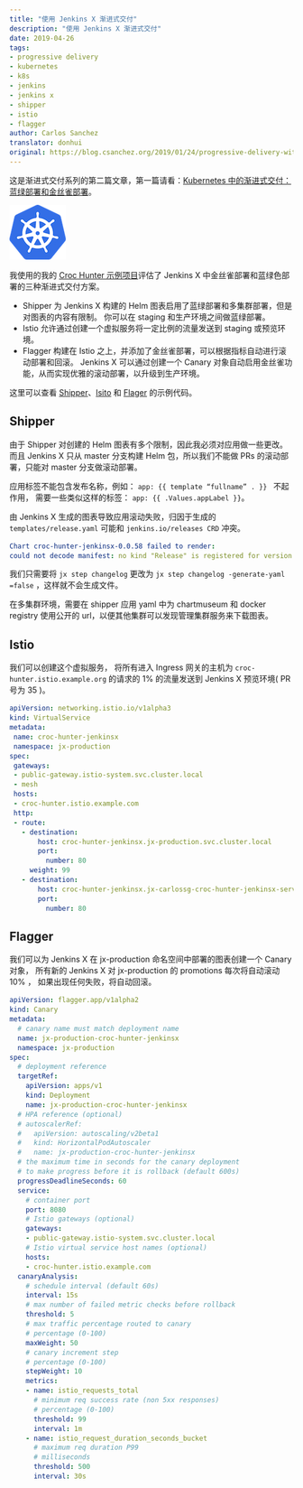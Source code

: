 ```yaml
---
title: "使用 Jenkins X 渐进式交付"
description: "使用 Jenkins X 渐进式交付"
date: 2019-04-26
tags:
- progressive delivery
- kubernetes
- k8s
- jenkins
- jenkins x
- shipper
- istio
- flagger
author: Carlos Sanchez
translator: donhui
original: https://blog.csanchez.org/2019/01/24/progressive-delivery-with-jenkins-x/
---
```


这是渐进式交付系列的第二篇文章，第一篇请看：[Kubernetes 中的渐进式交付：蓝绿部署和金丝雀部署](https://blog.csanchez.org/2019/01/22/progressive-delivery-in-kubernetes-blue-green-and-canary-deployments/)。

![kubernetes.png](./2019-04-26-progressive-delivery-with-jenkins-x/kubernetes.png)

我使用的我的 [Croc Hunter 示例项目](https://github.com/carlossg/croc-hunter-jenkinsx-serverless)评估了 Jenkins X 中金丝雀部署和蓝绿色部署的三种渐进式交付方案。
- Shipper 为 Jenkins X 构建的 Helm 图表启用了蓝绿部署和多集群部署，但是对图表的内容有限制。
你可以在 staging 和生产环境之间做蓝绿部署。
- Istio 允许通过创建一个虚拟服务将一定比例的流量发送到 staging 或预览环境。
- Flagger 构建在 Istio 之上，并添加了金丝雀部署，可以根据指标自动进行滚动部署和回滚。
Jenkins X 可以通过创建一个 Canary 对象自动启用金丝雀功能，从而实现优雅的滚动部署，以升级到生产环境。

这里可以查看 [Shipper](https://github.com/carlossg/croc-hunter-jenkinsx-serverless/tree/master/shipper)、[Isito](https://github.com/carlossg/croc-hunter-jenkinsx-serverless/tree/master/istio) 和 [Flager](https://github.com/carlossg/croc-hunter-jenkinsx-serverless/tree/master/flagger) 的示例代码。

## Shipper

由于 Shipper 对创建的 Helm 图表有多个限制，因此我必须对应用做一些更改。
而且 Jenkins X 只从 master 分支构建 Helm 包，所以我们不能做 PRs 的滚动部署，只能对 master 分支做滚动部署。

应用标签不能包含发布名称，例如： `app: {{ template “fullname” . }} ` 不起作用，
需要一些类似这样的标签： `app: {{ .Values.appLabel }}`。

由 Jenkins X 生成的图表导致应用滚动失败，归因于生成的 `templates/release.yaml` 可能和 `jenkins.io/releases CRD` 冲突。

```yaml
Chart croc-hunter-jenkinsx-0.0.58 failed to render:
could not decode manifest: no kind "Release" is registered for version "jenkins.io/v1"
```

我们只需要将 `jx step changelog` 更改为 `jx step changelog -generate-yaml =false` ，这样就不会生成文件。

在多集群环境，需要在 shipper 应用 yaml 中为 chartmuseum 和 docker registry 使用公开的 url，以便其他集群可以发现管理集群服务来下载图表。

## Istio

我们可以创建这个虚拟服务，
将所有进入 Ingress 网关的主机为 `croc-hunter.istio.example.org` 的请求的
 1% 的流量发送到 Jenkins X 预览环境( PR 号为 35 )。

```yaml
apiVersion: networking.istio.io/v1alpha3
kind: VirtualService
metadata:
 name: croc-hunter-jenkinsx
 namespace: jx-production
spec:
 gateways:
 - public-gateway.istio-system.svc.cluster.local
 - mesh
 hosts:
 - croc-hunter.istio.example.com
 http:
 - route:
   - destination:
       host: croc-hunter-jenkinsx.jx-production.svc.cluster.local
       port:
         number: 80
     weight: 99
   - destination:
       host: croc-hunter-jenkinsx.jx-carlossg-croc-hunter-jenkinsx-serverless-pr-35.svc.cluster.local
       port:
         number: 80
```

## Flagger

我们可以为 Jenkins X 在 jx-production 命名空间中部署的图表创建一个 Canary 对象，
所有新的 Jenkins X 对 jx-production 的 promotions 每次将自动滚动 10% ，
如果出现任何失败，将自动回滚。

```yaml
apiVersion: flagger.app/v1alpha2
kind: Canary
metadata:
  # canary name must match deployment name
  name: jx-production-croc-hunter-jenkinsx
  namespace: jx-production
spec:
  # deployment reference
  targetRef:
    apiVersion: apps/v1
    kind: Deployment
    name: jx-production-croc-hunter-jenkinsx
  # HPA reference (optional)
  # autoscalerRef:
  #   apiVersion: autoscaling/v2beta1
  #   kind: HorizontalPodAutoscaler
  #   name: jx-production-croc-hunter-jenkinsx
  # the maximum time in seconds for the canary deployment
  # to make progress before it is rollback (default 600s)
  progressDeadlineSeconds: 60
  service:
    # container port
    port: 8080
    # Istio gateways (optional)
    gateways:
    - public-gateway.istio-system.svc.cluster.local
    # Istio virtual service host names (optional)
    hosts:
    - croc-hunter.istio.example.com
  canaryAnalysis:
    # schedule interval (default 60s)
    interval: 15s
    # max number of failed metric checks before rollback
    threshold: 5
    # max traffic percentage routed to canary
    # percentage (0-100)
    maxWeight: 50
    # canary increment step
    # percentage (0-100)
    stepWeight: 10
    metrics:
    - name: istio_requests_total
      # minimum req success rate (non 5xx responses)
      # percentage (0-100)
      threshold: 99
      interval: 1m
    - name: istio_request_duration_seconds_bucket
      # maximum req duration P99
      # milliseconds
      threshold: 500
      interval: 30s
```
